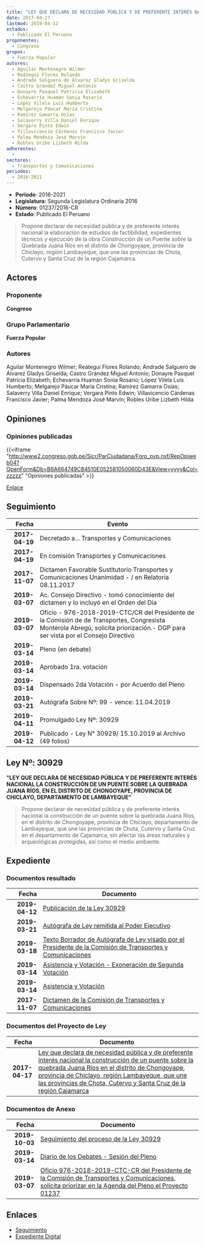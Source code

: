 ```yaml
---
title: "LEY QUE DECLARA DE NECESIDAD PÚBLICA Y DE PREFERENTE INTERÉS NACIONAL LA CONSTRUCCIÓN DE UN PUENTE SOBRE LA QUEBRADA JUANA RÍOS EN EL DISTRITO DE CHONGOYAPE, PROVINCIA DE CHICLAYO, REGIÓN LAMBAYEQUE, QUE UNE LAS PROVINCIAS DE CHOTA, CUTERVO Y SANTA CRUZ DE LA REGIÓN CAJAMARCA"
date: 2017-04-17
lastmod: 2019-04-12
estados: 
  - Publicado El Peruano
proponentes: 
  - Congreso
grupos: 
  - Fuerza Popular
autores: 
  - Aguilar Montenegro Wilmer
  - Reátegui Flores Rolando
  - Andrade Salguero de Álvarez Gladys Griselda
  - Castro Grández Miguel Antonio
  - Donayre Pasquel Patricia Elizabeth
  - Echevarría Huamán Sonia Rosario
  - López Vilela Luis Humberto
  - Melgarejo Páucar María Cristina
  - Ramírez Gamarra Osías
  - Salaverry Villa Daniel Enrique
  - Vergara Pinto Edwin
  - Villavicencio Cárdenas Francisco Javier
  - Palma Mendoza José Marvín
  - Robles Uribe Lizbeth Hilda
adherentes: 
  - 
sectores: 
  - Transportes y Comunicaciones
periodos: 
  - 2016-2021
---
```


- **Periodo**: 2016-2021
- **Legislatura**: Segunda Legislatura Ordinaria 2016
- **Número**: 01237/2016-CR
- **Estado**: Publicado El Peruano

> Propone declarar de necesidad pública y de preferente interés nacional la elaboración de estudios de factibilidad, expedientes técnicos y ejecución de la obra Construcción de un Puente sobre la Quebrada Juana Ríos en el distrito de Chongoyape, provincia de Chiclayo, región Lambayeque, que une las provincias de Chota, Cutervo y Santa Cruz de la región Cajamarca.


## Actores

### Proponente

**Congreso**

### Grupo Parlamentario

**Fuerza Popular**

### Autores

Aguilar Montenegro Wilmer; Reátegui Flores Rolando; Andrade Salguero de Álvarez Gladys Griselda; Castro Grández Miguel Antonio; Donayre Pasquel Patricia Elizabeth; Echevarría Huamán Sonia Rosario; López Vilela Luis Humberto; Melgarejo Páucar María Cristina; Ramírez Gamarra Osías; Salaverry Villa Daniel Enrique; Vergara Pinto Edwin; Villavicencio Cárdenas Francisco Javier; Palma Mendoza José Marvín; Robles Uribe Lizbeth Hilda


## Opiniones

### Opiniones publicadas

{{<iframe "http://www2.congreso.gob.pe/Sicr/ParCiudadana/Foro_pvp.nsf/RepOpiweb04?OpenForm&Db=B6A664749C84510E052581050060D43E&View=yyyy&Col=zzzzz" "Opiniones publicadas" >}}

[Enlace](http://www2.congreso.gob.pe/Sicr/ParCiudadana/Foro_pvp.nsf/RepOpiweb04?OpenForm&Db=B6A664749C84510E052581050060D43E&View=yyyy&Col=zzzzz)

## Seguimiento

| Fecha | Evento |
|------:|--------|
| **2017-04-19** | Decretado a... Transportes y Comunicaciones|
| **2017-04-19** | En comisión Transportes y Comunicaciones|
| **2017-11-07** | Dictamen Favorable Sustitutorio Transportes y Comunicaciones Unanimidad - / en Relatoría 08.11.2017|
| **2019-03-07** | Ac. Consejo Directivo - tomó conocimiento del dictamen y lo incluyó en el Orden del Día|
| **2019-03-07** | Oficio - 976-2018-2019-CTC/CR del Presidente de la Comisión de de Transportes, Congresista Monterola Abregú, solicita priorización.- DGP para ser vista por el Consejo Directivo|
| **2019-03-14** | Pleno (en debate)|
| **2019-03-14** | Aprobado 1ra. votación|
| **2019-03-14** | Dispensado 2da Votación - por Acuerdo del Pleno|
| **2019-03-21** | Autógrafa Sobre Nº: 99 - vence: 11.04.2019|
| **2019-04-11** | Promulgado Ley Nº: 30929|
| **2019-04-12** | Publicado - Ley N° 30929/ 15.10.2019 al Archivo (49 folios)|

## Ley Nº: 30929

**"LEY QUE DECLARA DE NECESIDAD PÚBLICA Y DE PREFERENTE INTERÉS NACIONAL LA CONSTRUCCIÓN DE UN PUENTE SOBRE LA QUEBRADA JUANA RÍOS, EN EL DISTRITO DE CHONGOYAPE, PROVINCIA DE CHICLAYO, DEPARTAMENTO DE LAMBAYEQUE"**

> Propone declarar de necesidad pública y de preferente interés nacional la construcción de un puente sobre la quebrada Juana Ríos, en el distrito de Chongoyape, provincia de Chiclayo, departamento de Lambayeque, que une las provincias de Chota, Cutervo y Santa Cruz en el departamento de Cajamarca, sin afectar las áreas naturales y arqueológicas protegidas, así como el medio ambiente.


## Expediente


### Documentos resultado

| Fecha | Documento |
|------:|--------|
| **2019-04-12** | [Publicación de la Ley 30929](http://www.leyes.congreso.gob.pe/Documentos/2016_2021/ADLP/Normas_Legales/30929-LEY.pdf) |
| **2019-03-21** | [Autógrafa de Ley remitida al Poder Ejecutivo](http://www.leyes.congreso.gob.pe/Documentos/2016_2021/ADLP/Texto_Aprobado/AU0123720190321.pdf) |
| **2019-03-18** | [Texto Borrador de Autógrafa de Ley visado por el Presidente de la Comisión de Transportes y Comunicaciones](http://www.leyes.congreso.gob.pe/Documentos/2016_2021/Texto_Borrador_de_Autografa/BAU123720190314.pdf) |
| **2019-03-14** | [Asistencia y Votación - Exoneración de Segunda Votación](http://www.leyes.congreso.gob.pe/Documentos/2016_2021/Asistencia_y_Votacion/Proyectos_de_Ley/Exoneracion_de_Segunda_Votacion/PL_ESV01237_20190314..pdf) |
| **2019-03-14** | [Asistencia y Votación](http://www.leyes.congreso.gob.pe/Documentos/2016_2021/Asistencia_y_Votacion/Proyectos_de_Ley/PL_AV01237_20190314..pdf) |
| **2017-11-07** | [Dictamen de la Comisión de Transportes y Comunicaciones](http://www.leyes.congreso.gob.pe/Documentos/2016_2021/Dictamenes/Proyectos_de_Ley/01237DC23MAY20171107..PDF) |

### Documentos del Proyecto de Ley

| Fecha | Documento |
|------:|--------|
| **2017-04-17** | [Ley que declara de necesidad pública y de preferente interés nacional la construcción de un puente sobre la quebrada Juana Ríos en el distrito de Chongoyape, provincia de Chiclayo, región Lambayeque, que une las provincias de Chota, Cutervo y Santa Cruz de la región Cajamarca](http://www.leyes.congreso.gob.pe/Documentos/2016_2021/Proyectos_de_Ley_y_de_Resoluciones_Legislativas/PL0123720170417.PDF) |

### Documentos de Anexo

| Fecha | Documento |
|------:|--------|
| **2019-10-03** | [Seguimiento del proceso de la Ley 30929](http://www.leyes.congreso.gob.pe/Documentos/2016_2021/Seguimiento_de_Proyectos_de_Ley/01237PL20191003.pdf) |
| **2019-03-14** | [Diario de los Debates - Sesión del Pleno](http://www2.congreso.gob.pe/Sicr/DiarioDebates/Publicad.nsf/SesionesPleno/05256D6E0073DFE9052583BE005C6657/$FILE/SLO-2018-1.pdf) |
| **2019-03-07** | [Oficio 976-2018-2019-CTC-CR del Presidente de la Comisión de Transportes y Comunicaciones, solicita priorizar en la Agenda del Pleno el Proyecto 01237](http://www.leyes.congreso.gob.pe/Documentos/2016_2021/Oficios/Comisiones_Ordinarias/OFICIO-976-2018-2019-CTC-CR.pdf) |

## Enlaces 

- [Seguimiento](http://www2.congreso.gob.pe/Sicr/TraDocEstProc/CLProLey2016.nsf/f7fff46988ca05b1052578e100829cc7/17dc40cf642002320525810500663e5b?OpenDocument)
- [Expediente Digital](http://www2.congreso.gob.pe/Sicr/TraDocEstProc/CLProLey2016.nsf/f7fff46988ca05b1052578e100829cc7/17dc40cf642002320525810500663e5b?OpenDocument&Click=05257FB7005EB655.eb71d0cf91d8294e05256cdf006b5706/$Body/0.1C6C)
